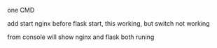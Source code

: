 one CMD



add start nginx before flask start, this working, but switch not working

from console will show nginx and flask  both runing 